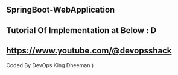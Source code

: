 ## SpringBoot-WebApplication

## Tutorial Of Implementation at Below  : D
## https://www.youtube.com/@devopsshack

Coded By DevOps King Dheeman:)
###
